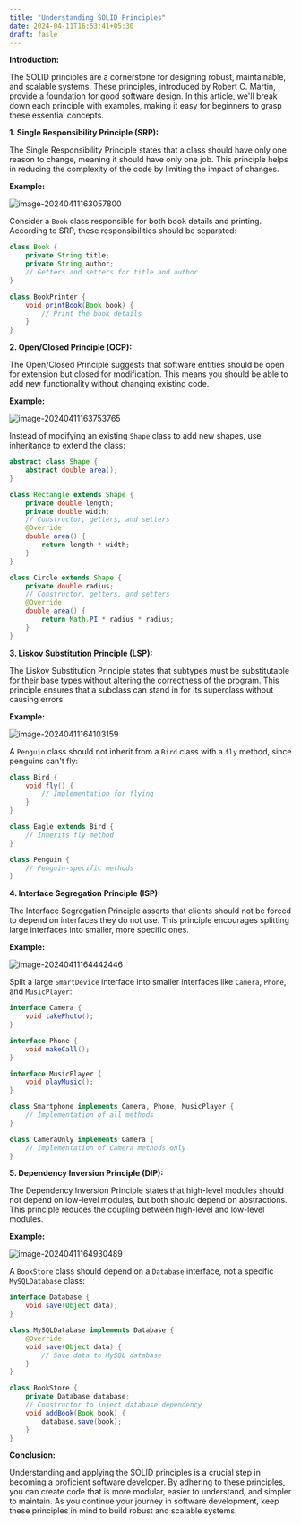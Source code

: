 ```yaml
---
title: "Understanding SOLID Principles"
date: 2024-04-11T16:53:41+05:30
draft: fasle
---
```

**Introduction:**

The SOLID principles are a cornerstone for designing robust, maintainable, and scalable systems. These principles, introduced by Robert C. Martin, provide a foundation for good software design. In this article, we'll break down each principle with examples, making it easy for beginners to grasp these essential concepts.

**1. Single Responsibility Principle (SRP):**

The Single Responsibility Principle states that a class should have only one reason to change, meaning it should have only one job. This principle helps in reducing the complexity of the code by limiting the impact of changes.

**Example:**

![image-20240411163057800](/content-img//image-20240411163057800.png)

Consider a `Book` class responsible for both book details and printing. According to SRP, these responsibilities should be separated:

```java
class Book {
    private String title;
    private String author;
    // Getters and setters for title and author
}

class BookPrinter {
    void printBook(Book book) {
        // Print the book details
    }
}
```

**2. Open/Closed Principle (OCP):**

The Open/Closed Principle suggests that software entities should be open for extension but closed for modification. This means you should be able to add new functionality without changing existing code.

**Example:**

![image-20240411163753765](/content-img/image-20240411163753765.png)

Instead of modifying an existing `Shape` class to add new shapes, use inheritance to extend the class:

```java
abstract class Shape {
    abstract double area();
}

class Rectangle extends Shape {
    private double length;
    private double width;
    // Constructor, getters, and setters
    @Override
    double area() {
        return length * width;
    }
}

class Circle extends Shape {
    private double radius;
    // Constructor, getters, and setters
    @Override
    double area() {
        return Math.PI * radius * radius;
    }
}
```

**3. Liskov Substitution Principle (LSP):**

The Liskov Substitution Principle states that subtypes must be substitutable for their base types without altering the correctness of the program. This principle ensures that a subclass can stand in for its superclass without causing errors.

**Example:**

![image-20240411164103159](/content-img/image-20240411164103159.png)

A `Penguin` class should not inherit from a `Bird` class with a `fly` method, since penguins can't fly:

```java
class Bird {
    void fly() {
        // Implementation for flying
    }
}

class Eagle extends Bird {
    // Inherits fly method
}

class Penguin {
    // Penguin-specific methods
}
```

**4. Interface Segregation Principle (ISP):**

The Interface Segregation Principle asserts that clients should not be forced to depend on interfaces they do not use. This principle encourages splitting large interfaces into smaller, more specific ones.

**Example:**

![image-20240411164442446](/content-img/image-20240411164442446.png)

Split a large `SmartDevice` interface into smaller interfaces like `Camera`, `Phone`, and `MusicPlayer`:

```java
interface Camera {
    void takePhoto();
}

interface Phone {
    void makeCall();
}

interface MusicPlayer {
    void playMusic();
}

class Smartphone implements Camera, Phone, MusicPlayer {
    // Implementation of all methods
}

class CameraOnly implements Camera {
    // Implementation of Camera methods only
}
```

**5. Dependency Inversion Principle (DIP):**

The Dependency Inversion Principle states that high-level modules should not depend on low-level modules, but both should depend on abstractions. This principle reduces the coupling between high-level and low-level modules.

**Example:**

![image-20240411164930489](/content-img/image-20240411164930489.png)

A `BookStore` class should depend on a `Database` interface, not a specific `MySQLDatabase` class:

```java
interface Database {
    void save(Object data);
}

class MySQLDatabase implements Database {
    @Override
    void save(Object data) {
        // Save data to MySQL database
    }
}

class BookStore {
    private Database database;
    // Constructor to inject database dependency
    void addBook(Book book) {
        database.save(book);
    }
}
```

**Conclusion:**

Understanding and applying the SOLID principles is a crucial step in becoming a proficient software developer. By adhering to these principles, you can create code that is more modular, easier to understand, and simpler to maintain. As you continue your journey in software development, keep these principles in mind to build robust and scalable systems.